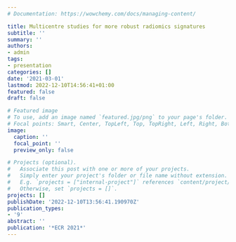 ```yaml
---
# Documentation: https://wowchemy.com/docs/managing-content/

title: Multicentre studies for more robust radiomics signatures
subtitle: ''
summary: ''
authors:
- admin
tags:
- presentation
categories: []
date: '2021-03-01'
lastmod: 2022-12-10T14:56:41+01:00
featured: false
draft: false

# Featured image
# To use, add an image named `featured.jpg/png` to your page's folder.
# Focal points: Smart, Center, TopLeft, Top, TopRight, Left, Right, BottomLeft, Bottom, BottomRight.
image:
  caption: ''
  focal_point: ''
  preview_only: false

# Projects (optional).
#   Associate this post with one or more of your projects.
#   Simply enter your project's folder or file name without extension.
#   E.g. `projects = ["internal-project"]` references `content/project/deep-learning/index.md`.
#   Otherwise, set `projects = []`.
projects: []
publishDate: '2022-12-10T13:56:41.190970Z'
publication_types:
- '9'
abstract: ''
publication: '*ECR 2021*'
---
```

